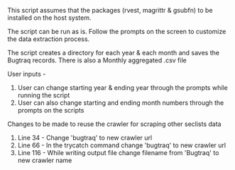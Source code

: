 This script assumes that the packages (rvest, magrittr & gsubfn) to be installed on the host system.

The script can be run as is. Follow the prompts on the screen to customize the data extraction process.

The script creates a directory for each year & each month and saves the Bugtraq records. There is also a Monthly aggregated .csv file 

User inputs -
1. User can change starting year & ending year through the prompts while running the script
2. User can also change starting and ending month numbers through the prompts on the scripts

Changes to be made to reuse the crawler for scraping other seclists data

1. Line 34 - Change 'bugtraq' to new crawler url 
2. Line 66 - In the trycatch command change 'bugtraq' to new crawler url 
3. Line 116 - While writing output file change filename from 'Bugtraq' to new crawler name
